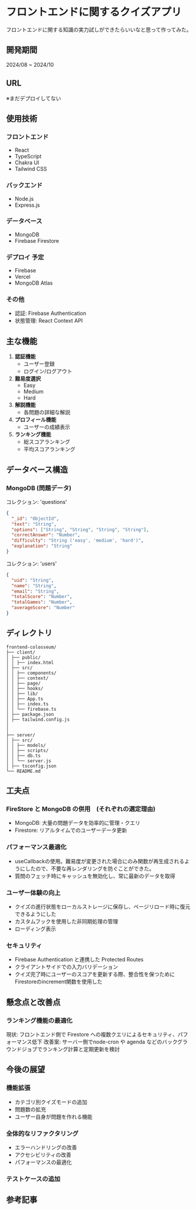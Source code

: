 # フロントエンドに関するクイズアプリ

フロントエンドに関する知識の実力試しができたらいいなと思って作ってみた。

## 開発期間

2024/08 ~ 2024/10

## URL

※まだデプロイしてない

## 使用技術

### フロントエンド

- React
- TypeScript
- Chakra UI
- Tailwind CSS

### バックエンド

- Node.js
- Express.js

### データベース

- MongoDB
- Firebase Firestore

### デプロイ 予定

- Firebase
- Vercel
- MongoDB Atlas

### その他

- 認証: Firebase Authentication
- 状態管理: React Context API

## 主な機能

1. **認証機能**
   - ユーザー登録
   - ログイン/ログアウト
2. **難易度選択**
   - Easy
   - Medium
   - Hard
3. **解説機能**
   - 各問題の詳細な解説
4. **プロフィール機能**
   - ユーザーの成績表示
5. **ランキング機能**
   - 総スコアランキング
   - 平均スコアランキング

## データベース構造

### MongoDB (問題データ)

コレクション: 'questions'

```json
{
  "_id": "ObjectId",
  "text": "String",
  "options": ["String", "String", "String", "String"],
  "correctAnswer": "Number",
  "difficulty": "String ('easy', 'medium', 'hard')",
  "explanation": "String"
}
```

コレクション: 'users'

```json
{
  "uid": "String",
  "name": "String",
  "email": "String",
  "totalScore": "Number",
  "totalGames": "Number",
  "averageScore": "Number"
}
```

## ディレクトリ
```
frontend-colosseum/
├── client/  
│ ├── public/
│ │ ├── index.html
│ ├── src/
│ │ ├── components/
│ │ ├── context/
│ │ ├── page/
│ │ ├── hooks/
│ │ ├── lib/
│ │ ├── App.ts
│ │ ├── index.ts
│ │ └── firebase.ts
│ ├── package.json
│ ├── tailwind.config.js
│  
│
├── server/  
│ ├── src/
│ │ ├── models/
│ │ ├── scripts/
│ │ ├── db.ts
│ │ └── server.js  
│ ├── tsconfig.json
└── README.md
```

## 工夫点

### FireStore と MongoDB の併用　(それぞれの選定理由)
- MongoDB: 大量の問題データを効率的に管理・クエリ
- Firestore: リアルタイムでのユーザーデータ更新

### パフォーマンス最適化
- useCallbackの使用。難易度が変更された場合にのみ関数が再生成されるようにしたので、不要な再レンダリングを防ぐことができた。
- 質問のフェッチ時にキャッシュを無効化し、常に最新のデータを取得

### ユーザー体験の向上
- クイズの進行状態をローカルストレージに保存し、ページリロード時に復元できるようにした
- カスタムフックを使用した非同期処理の管理
- ローディング表示

### セキュリティ
- Firebase Authentication と連携した Protected Routes
- クライアントサイドでの入力バリデーション
- クイズ完了時にユーザーのスコアを更新する際、整合性を保つためにFirestoreのincrement関数を使用した

## 懸念点と改善点

### ランキング機能の最適化

現状: フロントエンド側で Firestore への複数クエリによるセキュリティ、パフォーマンス低下
改善案: サーバー側でnode-cron や agenda などのバックグラウンドジョブでランキング計算と定期更新を検討

## 今後の展望

### 機能拡張
- カテゴリ別クイズモードの追加
- 問題数の拡充
- ユーザー自身が問題を作れる機能

### 全体的なリファクタリング
- エラーハンドリングの改善
- アクセシビリティの改善
- パフォーマンスの最適化

### テストケースの追加

## 参考記事
